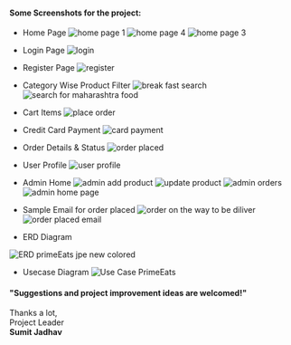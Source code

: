 
#### Some Screenshots for the project:
- Home Page
![home page 1](https://github.com/SumitJadhav02/PRIMEEATS-EXCLUSIVE-DINING-SOLUTIONS-FOR-YOUR-HOTEL/assets/97884583/7b7251aa-7551-4a3f-9c4c-091ac0b2e5d8)
![home page 4](https://github.com/SumitJadhav02/PRIMEEATS-EXCLUSIVE-DINING-SOLUTIONS-FOR-YOUR-HOTEL/assets/97884583/c9187e98-fbe0-45d2-bdac-b5c27c9c513e)
![home page 3](https://github.com/SumitJadhav02/PRIMEEATS-EXCLUSIVE-DINING-SOLUTIONS-FOR-YOUR-HOTEL/assets/97884583/4fe212f0-0bc3-4915-bfba-c2714bec6134)

- Login Page
![login](https://github.com/SumitJadhav02/PRIMEEATS-EXCLUSIVE-DINING-SOLUTIONS-FOR-YOUR-HOTEL/assets/97884583/642950b1-10c9-49ce-adad-f09fc709110b)

- Register Page
![register](https://github.com/SumitJadhav02/PRIMEEATS-EXCLUSIVE-DINING-SOLUTIONS-FOR-YOUR-HOTEL/assets/97884583/fa3cca77-0c2c-49e4-bda7-6bddc4f8dbb8)

- Category Wise Product Filter
![break fast search](https://github.com/SumitJadhav02/PRIMEEATS-EXCLUSIVE-DINING-SOLUTIONS-FOR-YOUR-HOTEL/assets/97884583/7100c73c-35a3-477b-a43b-86020d5ec335)
![search for maharashtra food](https://github.com/SumitJadhav02/PRIMEEATS-EXCLUSIVE-DINING-SOLUTIONS-FOR-YOUR-HOTEL/assets/97884583/e97992bb-bcd8-4c06-97c8-498f704659aa)

- Cart Items
![place order](https://github.com/SumitJadhav02/PRIMEEATS-EXCLUSIVE-DINING-SOLUTIONS-FOR-YOUR-HOTEL/assets/97884583/7deb95b4-573e-4c5c-9317-97005186bfe4)


- Credit Card Payment
![card payment](https://github.com/SumitJadhav02/PRIMEEATS-EXCLUSIVE-DINING-SOLUTIONS-FOR-YOUR-HOTEL/assets/97884583/f782dbe3-1afe-4d12-8ac0-6b77bc1012b8)


- Order Details & Status
![order placed](https://github.com/SumitJadhav02/PRIMEEATS-EXCLUSIVE-DINING-SOLUTIONS-FOR-YOUR-HOTEL/assets/97884583/db8b5b74-61de-408d-b8df-86d01209fe09)


- User Profile
  ![user profile](https://github.com/SumitJadhav02/PRIMEEATS-EXCLUSIVE-DINING-SOLUTIONS-FOR-YOUR-HOTEL/assets/97884583/b0f6807f-c6ec-425d-880f-93c57a896df9)



- Admin Home
![admin add product](https://github.com/SumitJadhav02/PRIMEEATS-EXCLUSIVE-DINING-SOLUTIONS-FOR-YOUR-HOTEL/assets/97884583/f0dceb08-09b0-4f58-921e-cc61c1b7470a)
![update product](https://github.com/SumitJadhav02/PRIMEEATS-EXCLUSIVE-DINING-SOLUTIONS-FOR-YOUR-HOTEL/assets/97884583/45c2874f-87bf-4b94-bd30-26e30c871460)
![admin orders](https://github.com/SumitJadhav02/PRIMEEATS-EXCLUSIVE-DINING-SOLUTIONS-FOR-YOUR-HOTEL/assets/97884583/01cb0516-7e41-443a-98e9-3c93eaec9e14)
![admin home page](https://github.com/SumitJadhav02/PRIMEEATS-EXCLUSIVE-DINING-SOLUTIONS-FOR-YOUR-HOTEL/assets/97884583/b70cd928-5a69-4a0a-84c1-16fea419b966)


- Sample Email for order placed
![order on the way to be diliver](https://github.com/SumitJadhav02/PRIMEEATS-EXCLUSIVE-DINING-SOLUTIONS-FOR-YOUR-HOTEL/assets/97884583/275d70f5-2156-4c31-831d-cd35426da21e)
![order placed email](https://github.com/SumitJadhav02/PRIMEEATS-EXCLUSIVE-DINING-SOLUTIONS-FOR-YOUR-HOTEL/assets/97884583/d0717da2-1842-43e2-87d7-c42a6a1d75fb)


- ERD Diagram

![ERD primeEats jpe new colored](https://github.com/SumitJadhav02/PRIMEEATS-EXCLUSIVE-DINING-SOLUTIONS-FOR-YOUR-HOTEL/assets/97884583/8fb15d15-85ac-4e28-969e-dfb827290599)

- Usecase Diagram
![Use Case PrimeEats](https://github.com/SumitJadhav02/PRIMEEATS-EXCLUSIVE-DINING-SOLUTIONS-FOR-YOUR-HOTEL/assets/97884583/b35c4eca-965e-420e-a356-98651ef01ecd)

#### "Suggestions and project improvement ideas are welcomed!"

<bold>Thanks a lot,</bold><br/>
                                                                                                        Project Leader<br/>
                                                                                                         <b>Sumit Jadhav</b>


